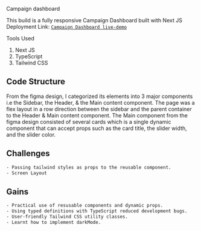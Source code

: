 Campaign dashboard

This build is a fully responsive Campaign Dashboard built with Next JS
Deployment Link: [`Campaign Dashboard live-demo`](https://nupat-dashboard.vercel.app/)

Tools Used
1. Next JS
2. TypeScript
3. Tailwind CSS



## Code Structure
From the figma design, I categorized its elements into 3 major components i.e the Sidebar, the Header, & the Main content component. The page was a flex layout in a row direction between the sidebar and the parent container to the Header & Main content component. The Main component from the figma design consisted of several cards which is a single dynamic component that can accept props such as the card title, the slider width, and the slider color.


## Challenges
```bash
- Passing tailwind styles as props to the reusable component.
- Screen Layout
```


## Gains
```bash
- Practical use of resusable components and dynamic props.
- Using typed definitions with TypeScript reduced development bugs.
- User-friendly Tailwind CSS utility classes.
- Learnt how to implement darkMode.
```
